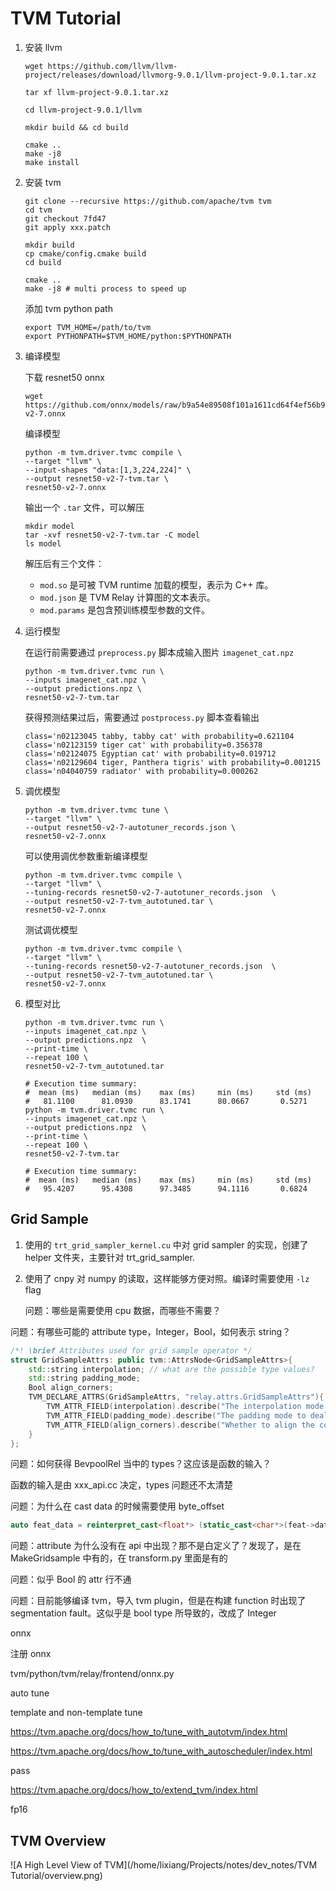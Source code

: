 # TVM Tutorial

1. 安装 llvm

   ```shell
   wget https://github.com/llvm/llvm-project/releases/download/llvmorg-9.0.1/llvm-project-9.0.1.tar.xz
   
   tar xf llvm-project-9.0.1.tar.xz
   
   cd llvm-project-9.0.1/llvm
   
   mkdir build && cd build
   
   cmake ..
   make -j8
   make install
   ```

2. 安装 tvm

   ```shell
   git clone --recursive https://github.com/apache/tvm tvm
   cd tvm
   git checkout 7fd47
   git apply xxx.patch
   
   mkdir build 
   cp cmake/config.cmake build
   cd build
   
   cmake ..
   make -j8 # multi process to speed up
   ```

   添加 tvm python path

   ```shell
   export TVM_HOME=/path/to/tvm
   export PYTHONPATH=$TVM_HOME/python:$PYTHONPATH
   ```

3. 编译模型

   下载 resnet50 onnx

   ```shell
   wget https://github.com/onnx/models/raw/b9a54e89508f101a1611cd64f4ef56b9cb62c7cf/vision/classification/resnet/model/resnet50-v2-7.onnx
   ```

   编译模型

   ```shell
   python -m tvm.driver.tvmc compile \
   --target "llvm" \
   --input-shapes "data:[1,3,224,224]" \
   --output resnet50-v2-7-tvm.tar \
   resnet50-v2-7.onnx
   ```

   输出一个 `.tar` 文件，可以解压

   ```shell
   mkdir model
   tar -xvf resnet50-v2-7-tvm.tar -C model
   ls model
   ```

   解压后有三个文件：

   - `mod.so` 是可被 TVM runtime 加载的模型，表示为 C++ 库。
   - `mod.json` 是 TVM Relay 计算图的文本表示。
   - `mod.params` 是包含预训练模型参数的文件。

4. 运行模型

   在运行前需要通过 `preprocess.py` 脚本成输入图片 `imagenet_cat.npz`

   ```shell
   python -m tvm.driver.tvmc run \
   --inputs imagenet_cat.npz \
   --output predictions.npz \
   resnet50-v2-7-tvm.tar
   ```

   获得预测结果过后，需要通过 `postprocess.py` 脚本查看输出

   ```shell
   class='n02123045 tabby, tabby cat' with probability=0.621104
   class='n02123159 tiger cat' with probability=0.356378
   class='n02124075 Egyptian cat' with probability=0.019712
   class='n02129604 tiger, Panthera tigris' with probability=0.001215
   class='n04040759 radiator' with probability=0.000262
   ```

5. 调优模型

   ```shell
   python -m tvm.driver.tvmc tune \
   --target "llvm" \
   --output resnet50-v2-7-autotuner_records.json \
   resnet50-v2-7.onnx
   ```

   可以使用调优参数重新编译模型

   ```shell
   python -m tvm.driver.tvmc compile \
   --target "llvm" \
   --tuning-records resnet50-v2-7-autotuner_records.json  \
   --output resnet50-v2-7-tvm_autotuned.tar \
   resnet50-v2-7.onnx
   ```

   测试调优模型

   ```shell
   python -m tvm.driver.tvmc compile \
   --target "llvm" \
   --tuning-records resnet50-v2-7-autotuner_records.json  \
   --output resnet50-v2-7-tvm_autotuned.tar \
   resnet50-v2-7.onnx
   ```

6. 模型对比

   ```shell
   python -m tvm.driver.tvmc run \
   --inputs imagenet_cat.npz \
   --output predictions.npz  \
   --print-time \
   --repeat 100 \
   resnet50-v2-7-tvm_autotuned.tar
   
   # Execution time summary:
   #  mean (ms)   median (ms)    max (ms)     min (ms)     std (ms)  
   #   81.1100      81.0930      83.1741      80.0667       0.5271   
   python -m tvm.driver.tvmc run \
   --inputs imagenet_cat.npz \
   --output predictions.npz  \
   --print-time \
   --repeat 100 \
   resnet50-v2-7-tvm.tar
   
   # Execution time summary:
   #  mean (ms)   median (ms)    max (ms)     min (ms)     std (ms)  
   #   95.4207      95.4308      97.3485      94.1116       0.6824   
   ```


## Grid Sample

1. 使用的 `trt_grid_sampler_kernel.cu` 中对 grid sampler 的实现，创建了 helper 文件夹，主要针对 trt_grid_sampler.

2. 使用了 cnpy 对 numpy 的读取，这样能够方便对照。编译时需要使用 `-lz` flag

   问题：哪些是需要使用 cpu 数据，而哪些不需要？





问题：有哪些可能的 attribute type，Integer，Bool，如何表示 string？

```c++
/*! \brief Attributes used for grid sample operator */
struct GridSampleAttrs: public tvm::AttrsNode<GridSampleAttrs>{
    std::string interpolation; // what are the possible type values?
    std::string padding_mode;
    Bool align_corners;
    TVM_DECLARE_ATTRS(GridSampleAttrs, "relay.attrs.GridSampleAttrs"){
        TVM_ATTR_FIELD(interpolation).describe("The interpolation mode to calculate output values.");
        TVM_ATTR_FIELD(padding_mode).describe("The padding mode to deal with border pixels.");
        TVM_ATTR_FIELD(align_corners).describe("Whether to align the corner pixels of input and output.");
    }
};
```

问题：如何获得 BevpoolRel 当中的 types？这应该是函数的输入？

函数的输入是由 xxx_api.cc 决定，types 问题还不太清楚

问题：为什么在 cast data 的时候需要使用 byte_offset

```c++
auto feat_data = reinterpret_cast<float*> (static_cast<char*>(feat->data)+feat->byte_offset);
```

问题：attribute 为什么没有在 api 中出现？那不是白定义了？发现了，是在 MakeGridsample 中有的，在 transform.py 里面是有的

问题：似乎 Bool 的 attr 行不通



问题：目前能够编译 tvm，导入 tvm plugin，但是在构建 function 时出现了 segmentation fault。这似乎是 bool type 所导致的，改成了 Integer





onnx 

注册 onnx

tvm/python/tvm/relay/frontend/onnx.py

auto tune

template and non-template tune

https://tvm.apache.org/docs/how_to/tune_with_autotvm/index.html

https://tvm.apache.org/docs/how_to/tune_with_autoscheduler/index.html

pass

https://tvm.apache.org/docs/how_to/extend_tvm/index.html

fp16



## TVM Overview

![A High Level View of TVM](/home/lixiang/Projects/notes/dev_notes/TVM Tutorial/overview.png)
